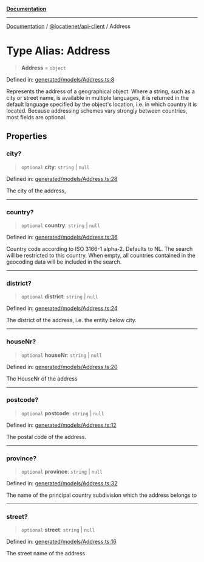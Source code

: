 [**Documentation**](../../../README.md)

***

[Documentation](../../../packages.md) / [@locatienet/api-client](../README.md) / Address

# Type Alias: Address

> **Address** = `object`

Defined in: [generated/models/Address.ts:8](https://github.com/locatienetbv/Locatienet-js/blob/cc7659c999a1f81798796e59b56febfa80f02dcd/packages/api-client/src/generated/models/Address.ts#L8)

Represents the address of a geographical object. Where a string, such as a city or street name, is available in multiple languages, it is returned in the default language specified by the object's location, i.e. in which country it is located. Because addressing schemes vary strongly between countries, most fields are optional.

## Properties

### city?

> `optional` **city**: `string` \| `null`

Defined in: [generated/models/Address.ts:28](https://github.com/locatienetbv/Locatienet-js/blob/cc7659c999a1f81798796e59b56febfa80f02dcd/packages/api-client/src/generated/models/Address.ts#L28)

The city of the address,

***

### country?

> `optional` **country**: `string` \| `null`

Defined in: [generated/models/Address.ts:36](https://github.com/locatienetbv/Locatienet-js/blob/cc7659c999a1f81798796e59b56febfa80f02dcd/packages/api-client/src/generated/models/Address.ts#L36)

Country code according to ISO 3166-1 alpha-2. Defaults to NL. The search will be restricted to this country. When empty, all countries contained in the geocoding data will be included in the search.

***

### district?

> `optional` **district**: `string` \| `null`

Defined in: [generated/models/Address.ts:24](https://github.com/locatienetbv/Locatienet-js/blob/cc7659c999a1f81798796e59b56febfa80f02dcd/packages/api-client/src/generated/models/Address.ts#L24)

The district of the address, i.e. the entity below city.

***

### houseNr?

> `optional` **houseNr**: `string` \| `null`

Defined in: [generated/models/Address.ts:20](https://github.com/locatienetbv/Locatienet-js/blob/cc7659c999a1f81798796e59b56febfa80f02dcd/packages/api-client/src/generated/models/Address.ts#L20)

The HouseNr of the address

***

### postcode?

> `optional` **postcode**: `string` \| `null`

Defined in: [generated/models/Address.ts:12](https://github.com/locatienetbv/Locatienet-js/blob/cc7659c999a1f81798796e59b56febfa80f02dcd/packages/api-client/src/generated/models/Address.ts#L12)

The postal code of the address.

***

### province?

> `optional` **province**: `string` \| `null`

Defined in: [generated/models/Address.ts:32](https://github.com/locatienetbv/Locatienet-js/blob/cc7659c999a1f81798796e59b56febfa80f02dcd/packages/api-client/src/generated/models/Address.ts#L32)

The name of the principal country subdivision which the address belongs to

***

### street?

> `optional` **street**: `string` \| `null`

Defined in: [generated/models/Address.ts:16](https://github.com/locatienetbv/Locatienet-js/blob/cc7659c999a1f81798796e59b56febfa80f02dcd/packages/api-client/src/generated/models/Address.ts#L16)

The street name of the address
